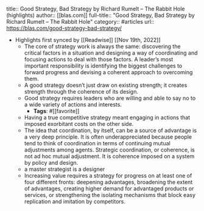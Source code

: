 title:: Good Strategy, Bad Strategy by Richard Rumelt – The Rabbit Hole (highlights)
author:: [[blas.com]]
full-title:: "Good Strategy, Bad Strategy by Richard Rumelt – The Rabbit Hole"
category:: #articles
url:: https://blas.com/good-strategy-bad-strategy/

- Highlights first synced by [[Readwise]] [[Nov 19th, 2022]]
	- The core of strategy work is always the same: discovering the critical factors in a situation and designing a way of coordinating and focusing actions to deal with those factors. A leader’s most important responsibility is identifying the biggest challenges to forward progress and devising a coherent approach to overcoming them.
	- A good strategy doesn’t just draw on existing strength; it creates strength through the coherence of its design.
	- Good strategy requires leaders who are willing and able to say no to a wide variety of actions and interests.
		- **Tags**: #[[favorite]]
	- Having a true competitive strategy meant engaging in actions that imposed exorbitant costs on the other side.
	- The idea that coordination, by itself, can be a source of advantage is a very deep principle. It is often underappreciated because people tend to think of coordination in terms of continuing mutual adjustments among agents. Strategic coordination, or coherence, is not ad hoc mutual adjustment. It is coherence imposed on a system by policy and design.
	- a master strategist is a designer
	- Increasing value requires a strategy for progress on at least one of four different fronts: deepening advantages, broadening the extent of advantages, creating higher demand for advantaged products or services, or strengthening the isolating mechanisms that block easy replication and imitation by competitors.